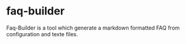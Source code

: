 # faq-builder

Faq-Builder is a tool which generate a markdown formatted FAQ from configuration and texte files.
